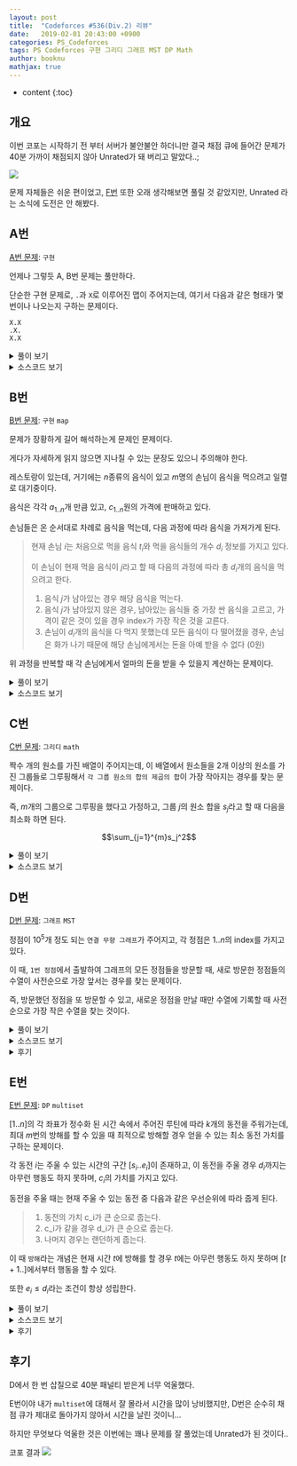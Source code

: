 ```yaml
---
layout: post
title:  "Codeforces #536(Div.2) 리뷰"
date:   2019-02-01 20:43:00 +0900
categories: PS_Codeforces
tags: PS Codeforces 구현 그리디 그래프 MST DP Math
author: booknu
mathjax: true
---
```


* content
{:toc}

## 개요
이번 코포는 시작하기 전 부터 서버가 불안불안 하더니만 결국 채점 큐에 들어간 문제가 40분 가까이 채점되지 않아 Unrated가 돼 버리고 말았다..;

![]({{site.url}}/img/190201_CF536/inqueue.jpg)

문제 자체들은 쉬운 편이었고, [F번](http://codeforces.com/contest/1106/problem/F) 또한 오래 생각해보면 풀릴 것 같았지만, Unrated 라는 소식에 도전은 안 해봤다.

## A번
[A번 문제](http://codeforces.com/contest/1106/problem/A): `구현`

언제나 그렇듯 A, B번 문제는 풀만하다.

단순한 구현 문제로, `.`과 `X`로 이루어진 맵이 주어지는데, 여기서 다음과 같은 형태가 몇 번이나 나오는지 구하는 문제이다.


```
X.X
.X.
X.X
```

<details>
<summary>풀이 보기</summary>
<div markdown="1">

흔하게 나오는 맵에서의 상하좌우 4방향 방문과 같이 dy, dx를 정의해놓고 구현을 하면 편하다.

단, 이 문제의 경우에는 모양이 다르기 때문에 `dy = { -1, -1, 1, 1 }`, `dx = { -1, 1, -1, 1 }`로 정의하면 된다.

그러고 난 후 X가 등장하는 곳마다 4방향 모두가 X이면 카운트를 해가면 된다.

시간복잡도: $O(n^2)$

</div>
</details>

<details>
<summary>소스코드 보기</summary>
<div markdown="1">


```cpp
include <bits/stdc++.h>
using namespace std;

#ifdef LOCAL_BOOKNU
#define debug(...) cerr << "[" << #__VA_ARGS__ << "]:", debug_out(__VA_ARGS__)
#else
#define debug(...) 42
#endif

// ........................macro.......................... //
#define FOR(i, f, n) for(int (i) = (f); (i) < (int)(n); ++(i))
#define RFOR(i, f, n) for(int (i) = (f); (i) >= (int)(n); --(i))
#define pb push_back
#define emb emplace_back
#define fi first
#define se second
#define ENDL '\n'
#define sz(A) (int)(A).size()
#define ALL(A) A.begin(), A.end()
#define UNIQUE(c) (c).resize(unique(ALL(c)) - (c).begin())
#define next next9876
#define prev prev1234
typedef pair<int, int> ii;
typedef pair<int, ii> iii;
typedef vector<int> vi;
typedef vector<vi> vvi;
typedef vector<ii> vii;
typedef vector<vii> vvii;
typedef long long i64;
typedef unsigned long long ui64;
// inline i64 GCD(i64 a, i64 b) { if(b == 0) return a; return GCD(b, a % b); }
inline int getidx(const vi& ar, int x) { return lower_bound(ALL(ar), x) - ar.begin(); } // 좌표 압축에 사용: 정렬된 ar에서 x의 idx를 찾음
inline i64 GCD(i64 a, i64 b) { i64 n; if(a < b) swap(a, b); while(b != 0) { n = a % b; a = b; b = n; } return a; }
inline i64 LCM(i64 a, i64 b) { if(a == 0 || b == 0) return GCD(a, b); return a / GCD(a, b) * b; }
inline i64 CEIL(i64 n, i64 d) { return n / d + (i64)(n % d != 0); } // 음수일 때 이상하게 작동할 수 있음.
inline i64 ROUND(i64 n, i64 d) { return n / d + (i64)((n % d) * 2 >= d); }
inline i64 POW(i64 a, i64 n) {
	assert(0 <= n);
	i64 ret;
	for(ret = 1; n; a = a*a, n /= 2) { if(n%2) ret *= a; }
	return ret;
}
template <class T>
ostream& operator<<(ostream& os, vector<T> v) {
	os << "[";
	int cnt = 0;
	for(auto vv : v) { os << vv; if(++cnt < v.size()) os << ","; }
	return os << "]";
}
template <class T>
ostream& operator<<(ostream& os, set<T> v) {
	os << "[";
	int cnt = 0;
	for(auto vv : v) { os << vv; if(++cnt < v.size()) os << ","; }
	return os << "]";
}
template <class L, class R>
ostream& operator<<(ostream& os, pair<L, R> p) { return os << "(" << p.fi << "," << p.se << ")"; }
void debug_out() { cerr << endl; }
template <typename Head, typename... Tail>
void debug_out(Head H, Tail... T) { cerr << " " << H, debug_out(T...); }
// ....................................................... //

const int MAXN = 500;
const int dy[4] = { -1, -1, 1, 1 }, dx[4] = { -1, 1, -1, 1 };
int n;
string g[MAXN];
void input() {
	cin >> n;
	FOR(i, 0, n) cin >> g[i];
}

int solve() {
	int cc = 0;
	FOR(i, 0, n) {
		FOR(j, 0, n) {
			if(g[i][j] == 'X') {
				bool ok = true;
				FOR(dir, 0, 4) {
					int y = i + dy[dir], x = j + dx[dir];
					if(!(0 <= y && y < n && 0 <= x && x < n && g[y][x] == 'X')) { ok = false; break; }
				}
				if(ok) ++cc;
			}
		}
	}
	cout << cc << ENDL;
	return 0;
}

// ................. main .................. //
void execute() {
	input(), solve();
}

int main(void) {
#ifdef LOCAL_BOOKNU
	freopen("input.txt", "r", stdin);
	// freopen("out.txt", "w", stdout);
#endif
	cin.tie(0), ios_base::sync_with_stdio(false);
	execute();
	return 0;
}
// ......................................... //
```

</div>
</details>

## B번

[B번 문제](http://codeforces.com/contest/1106/problem/B): `구현` `map`

문제가 장황하게 길어 해석하는게 문제인 문제이다.

게다가 자세하게 읽지 않으면 지나칠 수 있는 문장도 있으니 주의해야 한다.

레스토랑이 있는데, 거기에는 $n$종류의 음식이 있고 $m$명의 손님이 음식을 먹으려고 일렬로 대기중이다.

음식은 각각 $a_{1..n}$개 만큼 있고, $c_{1..n}$원의 가격에 판매하고 있다.

손님들은 온 순서대로 차례로 음식을 먹는데, 다음 과정에 따라 음식을 가져가게 된다.
> 현재 손님 $i$는 처음으로 먹을 음식 $t_i$와 먹을 음식들의 개수 $d_i$ 정보를 가지고 있다.
> 
> 이 손님이 현재 먹을 음식이 $j$라고 할 때 다음의 과정에 따라 총 $d_i$개의 음식을 먹으려고 한다.
>
> 1. 음식 $j$가 남아있는 경우 해당 음식을 먹는다.
> 2. 음식 $j$가 남아있지 않은 경우, 남아있는 음식들 중 가장 싼 음식을 고르고, 가격이 같은 것이 있을 경우 index가 가장 작은 것을 고른다.
> 3. 손님이 $d_i$개의 음식을 다 먹지 못했는데 모든 음식이 다 떨어졌을 경우, 손님은 화가 나기 때문에 해당 손님에게서는 돈을 아예 받을 수 없다 (0원)

위 과정을 반복할 때 각 손님에게서 얼마의 돈을 받을 수 있을지 계산하는 문제이다.

<details>
<summary>풀이 보기</summary>
<div markdown="1">

고려해야 할 것이 조금 있는 구현문제이다.

음식 $j$를 다 먹은 뒤 `2번 조건`에 맞는 다음 음식을 빠르게 구하는 것이 문제인데, 이것은 `map<ii, int>`를 사용하면 key값에 따라 정렬된 결과가 유지되기 때문에 쉽게 해결할 수 있다.

여기서 `map`에는 `mp[{cost, index}] = remain`과 같은 정보를 저장하면 된다.

또 한가지 주의해야 할 점은 `3번 조건`에서 해당 손님이 음식을 먹기는 먹었지만 원하는 만큼 못 먹어 돈을 못 받는 경우에 대한 예외처리를 해야한다는 것이다.

</div>
</details>

<details>

<summary>소스코드 보기</summary>
<div markdown="1">

```cpp
#include <bits/stdc++.h>
using namespace std;

#ifdef LOCAL_BOOKNU
#define debug(...) cerr << "[" << #__VA_ARGS__ << "]:", debug_out(__VA_ARGS__)
#else
#define debug(...) 42
#endif

// ........................macro.......................... //
#define FOR(i, f, n) for(int (i) = (f); (i) < (int)(n); ++(i))
#define RFOR(i, f, n) for(int (i) = (f); (i) >= (int)(n); --(i))
#define pb push_back
#define emb emplace_back
#define fi first
#define se second
#define ENDL '\n'
#define sz(A) (int)(A).size()
#define ALL(A) A.begin(), A.end()
#define UNIQUE(c) (c).resize(unique(ALL(c)) - (c).begin())
#define next next9876
#define prev prev1234
typedef pair<int, int> ii;
typedef pair<int, ii> iii;
typedef vector<int> vi;
typedef vector<vi> vvi;
typedef vector<ii> vii;
typedef vector<vii> vvii;
typedef long long i64;
typedef unsigned long long ui64;
// inline i64 GCD(i64 a, i64 b) { if(b == 0) return a; return GCD(b, a % b); }
inline int getidx(const vi& ar, int x) { return lower_bound(ALL(ar), x) - ar.begin(); } // 좌표 압축에 사용: 정렬된 ar에서 x의 idx를 찾음
inline i64 GCD(i64 a, i64 b) { i64 n; if(a < b) swap(a, b); while(b != 0) { n = a % b; a = b; b = n; } return a; }
inline i64 LCM(i64 a, i64 b) { if(a == 0 || b == 0) return GCD(a, b); return a / GCD(a, b) * b; }
inline i64 CEIL(i64 n, i64 d) { return n / d + (i64)(n % d != 0); } // 음수일 때 이상하게 작동할 수 있음.
inline i64 ROUND(i64 n, i64 d) { return n / d + (i64)((n % d) * 2 >= d); }
inline i64 POW(i64 a, i64 n) {
	assert(0 <= n);
	i64 ret;
	for(ret = 1; n; a = a*a, n /= 2) { if(n%2) ret *= a; }
	return ret;
}
template <class T>
ostream& operator<<(ostream& os, vector<T> v) {
	os << "[";
	int cnt = 0;
	for(auto vv : v) { os << vv; if(++cnt < v.size()) os << ","; }
	return os << "]";
}
template <class T>
ostream& operator<<(ostream& os, set<T> v) {
	os << "[";
	int cnt = 0;
	for(auto vv : v) { os << vv; if(++cnt < v.size()) os << ","; }
	return os << "]";
}
template <class L, class R>
ostream& operator<<(ostream& os, pair<L, R> p) { return os << "(" << p.fi << "," << p.se << ")"; }
void debug_out() { cerr << endl; }
template <typename Head, typename... Tail>
void debug_out(Head H, Tail... T) { cerr << " " << H, debug_out(T...); }
// ....................................................... //

const int MAXN = 1e5;
int n, q, r[MAXN], c[MAXN];
map<ii, int> mp;
void input() {
	cin >> n >> q;
	FOR(i, 0, n) cin >> r[i];
	FOR(i, 0, n) cin >> c[i], mp[{c[i], i}] = r[i];
}

int useitem(int idx, int val) {
	int us = min(val, r[idx]);
	r[idx] -= us;
	if(r[idx] == 0) mp.erase({ c[idx], idx });
	else mp[{c[idx], idx}] -= us;
	return us;
}

int solve() {
	while(q--) {
		int cur, rem;
		cin >> cur >> rem;
		--cur;
		i64 tot = 0;
		while(rem) {
			int us = useitem(cur, rem);
			rem = rem - us;
			tot += 1ll * us * c[cur];
			if(mp.size()) {
				cur = mp.begin()->first.second;
			} else if(rem != 0) {
				tot = 0;
				break;
			}
		}
		cout << tot << ENDL;
	}
	return 0;
}

// ................. main .................. //
void execute() {
	input(), solve();
}

int main(void) {
#ifdef LOCAL_BOOKNU
	freopen("input.txt", "r", stdin);
	// freopen("out.txt", "w", stdout);
#endif
	cin.tie(0), ios_base::sync_with_stdio(false);
	execute();
	return 0;
}
// ......................................... //
```

</div>
</details>

## C번

[C번 문제](http://codeforces.com/contest/1106/problem/C): `그리디` `math`

짝수 개의 원소를 가진 배열이 주어지는데, 이 배열에서 원소들을 2개 이상의 원소를 가진 그룹들로 그루핑해서 `각 그룹 원소의 합의 제곱의 합`이 가장 작아지는 경우를 찾는 문제이다.

즉, $m$개의 그룹으로 그루핑을 했다고 가정하고, 그룹 $j$의 원소 합을 $s_j$라고 할 때 다음을 최소화 하면 된다.

$$\sum_{j=1}^{m}s_j^2$$

<details>
<summary>풀이 보기</summary>
<div markdown="1">

우선 다음을 생각해보자.

$a$, $b$, $c$ 세 개의 양의 정수가 있는데 $a^2 + b^2 + c^2$이 더 작을까 아니면 $(a+b)^2 + c^2$이 더 작을까?

당연하게도 식을 전개해보면 전자가 작을 수 밖에 없다는 것을 알 수 있다.

이것을 통해 우리는 최대한 그룹의 크기를 작게 해서 그루핑 하는게 무조건 이득이라는 것을 알 수 있다.

이 문제에서는 각 그룹의 원소의 수가 최소 2개는 되어야 하고, 배열의 원소는 짝수개이니까 무조건 2개씩 그루핑을 하면 된다.

그렇다면 어떤 수끼리 짝을 지어줘야 할까?

$(a + b)^2 = a^2 + b^2 + 2ab$ 이므로, $a^2 + b^2$부분은 어떻게 짝을 짓던 결국 최종 합은 똑같은 값이 나올 것이고 문제는 $ab$의 값을 최소화 하는 것이다.

간단하게 생각해보면 배열에서 남은 수들 중 가장 작은 수와 가장 큰 수를 매칭해나가는 것을 반복하면 그것이 최소값이라는 것을 알 수 있다.

정확한 증명은 $a < b < c < d$ 네 수가 있는데 $a \cdot d + b \cdot c > a \cdot b + c \cdot d$ 혹은  $a \cdot d + b \cdot c > a \cdot c + b \cdot d$ 인 경우가 있을까에 대해 생각해보면 된다.

</div>
</details>

<details>
<summary>소스코드 보기</summary>
<div markdown="1">

생각 없이 `multiset`을 써버렸는데, 사실 그냥 `sort`해서 푸는게 편하다.

```cpp
#include <bits/stdc++.h>
using namespace std;

#ifdef LOCAL_BOOKNU
#define debug(...) cerr << "[" << #__VA_ARGS__ << "]:", debug_out(__VA_ARGS__)
#else
#define debug(...) 42
#endif

// ........................macro.......................... //
#define FOR(i, f, n) for(int (i) = (f); (i) < (int)(n); ++(i))
#define RFOR(i, f, n) for(int (i) = (f); (i) >= (int)(n); --(i))
#define pb push_back
#define emb emplace_back
#define fi first
#define se second
#define ENDL '\n'
#define sz(A) (int)(A).size()
#define ALL(A) A.begin(), A.end()
#define UNIQUE(c) (c).resize(unique(ALL(c)) - (c).begin())
#define next next9876
#define prev prev1234
typedef pair<int, int> ii;
typedef pair<int, ii> iii;
typedef vector<int> vi;
typedef vector<vi> vvi;
typedef vector<ii> vii;
typedef vector<vii> vvii;
typedef long long i64;
typedef unsigned long long ui64;
// inline i64 GCD(i64 a, i64 b) { if(b == 0) return a; return GCD(b, a % b); }
inline int getidx(const vi& ar, int x) { return lower_bound(ALL(ar), x) - ar.begin(); } // 좌표 압축에 사용: 정렬된 ar에서 x의 idx를 찾음
inline i64 GCD(i64 a, i64 b) { i64 n; if(a < b) swap(a, b); while(b != 0) { n = a % b; a = b; b = n; } return a; }
inline i64 LCM(i64 a, i64 b) { if(a == 0 || b == 0) return GCD(a, b); return a / GCD(a, b) * b; }
inline i64 CEIL(i64 n, i64 d) { return n / d + (i64)(n % d != 0); } // 음수일 때 이상하게 작동할 수 있음.
inline i64 ROUND(i64 n, i64 d) { return n / d + (i64)((n % d) * 2 >= d); }
inline i64 POW(i64 a, i64 n) {
	assert(0 <= n);
	i64 ret;
	for(ret = 1; n; a = a*a, n /= 2) { if(n%2) ret *= a; }
	return ret;
}
template <class T>
ostream& operator<<(ostream& os, vector<T> v) {
	os << "[";
	int cnt = 0;
	for(auto vv : v) { os << vv; if(++cnt < v.size()) os << ","; }
	return os << "]";
}
template <class T>
ostream& operator<<(ostream& os, set<T> v) {
	os << "[";
	int cnt = 0;
	for(auto vv : v) { os << vv; if(++cnt < v.size()) os << ","; }
	return os << "]";
}
template <class L, class R>
ostream& operator<<(ostream& os, pair<L, R> p) { return os << "(" << p.fi << "," << p.se << ")"; }
void debug_out() { cerr << endl; }
template <typename Head, typename... Tail>
void debug_out(Head H, Tail... T) { cerr << " " << H, debug_out(T...); }
// ....................................................... //

const int MAXN = 3e5;
int n, ar[MAXN];
multiset<int> ms;
void input() {
	cin >> n;
	FOR(i, 0, n) cin >> ar[i];
}

int solve() {
	FOR(i, 0, n) ms.insert(ar[i]);
	i64 ans = 0;
	FOR(i, 0, n/2) {
		int ss = (*ms.begin()) + (*(--ms.end()));
		debug(ss);
		ms.erase(ms.begin());
		ms.erase(--ms.end());
		ans += 1ll * ss * ss;
	}
	cout << ans << ENDL;
	return 0;
}

// ................. main .................. //
void execute() {
	input(), solve();
}

int main(void) {
#ifdef LOCAL_BOOKNU
	freopen("input.txt", "r", stdin);
	// freopen("out.txt", "w", stdout);
#endif
	cin.tie(0), ios_base::sync_with_stdio(false);
	execute();
	return 0;
}
// ......................................... //
```

</div>
</details>

## D번

[D번 문제](http://codeforces.com/contest/1106/problem/D): `그래프` `MST`

정점이 $10^5$개 정도 되는 `연결 무향 그래프`가 주어지고, 각 정점은 $1..n$의 index를 가지고 있다.

이 때, `1번 정점`에서 출발하여 그래프의 모든 정점들을 방문할 때, 새로 방문한 정점들의 수열이 사전순으로 가장 앞서는 경우를 찾는 문제이다.

즉, 방문했던 정점을 또 방문할 수 있고, 새로운 정점을 만날 때만 수열에 기록할 때 사전순으로 가장 작은 수열을 찾는 것이다.

<details>
<summary>풀이 보기</summary>
<div markdown="1">

`Prim MST`문제라는 것을 빨리 알아차리는게 중요한데, 방문의 형태가 "지금까지 방문한 정점들 (연결된 트리)"에 연결된 정점들 중 index가 가장 작은 것을 찾아 해당 정점을 트리에 넣는 식이라는 것을 보면 MST 문제라는 것을 쉽게 알 수 있다.

prim과 비슷한 형태로 구현하면 된다.

</div>
</details>

<details>
<summary>소스코드 보기</summary>
<div markdown="1">

```cpp
#include <bits/stdc++.h>
using namespace std;

#ifdef LOCAL_BOOKNU
#define debug(...) cerr << "[" << #__VA_ARGS__ << "]:", debug_out(__VA_ARGS__)
#else
#define debug(...) 42
#endif

// ........................macro.......................... //
#define FOR(i, f, n) for(int (i) = (f); (i) < (int)(n); ++(i))
#define RFOR(i, f, n) for(int (i) = (f); (i) >= (int)(n); --(i))
#define pb push_back
#define emb emplace_back
#define fi first
#define se second
#define ENDL '\n'
#define sz(A) (int)(A).size()
#define ALL(A) A.begin(), A.end()
#define UNIQUE(c) (c).resize(unique(ALL(c)) - (c).begin())
#define next next9876
#define prev prev1234
typedef pair<int, int> ii;
typedef pair<int, ii> iii;
typedef vector<int> vi;
typedef vector<vi> vvi;
typedef vector<ii> vii;
typedef vector<vii> vvii;
typedef long long i64;
typedef unsigned long long ui64;
// inline i64 GCD(i64 a, i64 b) { if(b == 0) return a; return GCD(b, a % b); }
inline int getidx(const vi& ar, int x) { return lower_bound(ALL(ar), x) - ar.begin(); } // 좌표 압축에 사용: 정렬된 ar에서 x의 idx를 찾음
inline i64 GCD(i64 a, i64 b) { i64 n; if(a < b) swap(a, b); while(b != 0) { n = a % b; a = b; b = n; } return a; }
inline i64 LCM(i64 a, i64 b) { if(a == 0 || b == 0) return GCD(a, b); return a / GCD(a, b) * b; }
inline i64 CEIL(i64 n, i64 d) { return n / d + (i64)(n % d != 0); } // 음수일 때 이상하게 작동할 수 있음.
inline i64 ROUND(i64 n, i64 d) { return n / d + (i64)((n % d) * 2 >= d); }
inline i64 POW(i64 a, i64 n) {
	assert(0 <= n);
	i64 ret;
	for(ret = 1; n; a = a*a, n /= 2) { if(n%2) ret *= a; }
	return ret;
}
template <class T>
ostream& operator<<(ostream& os, vector<T> v) {
	os << "[";
	int cnt = 0;
	for(auto vv : v) { os << vv; if(++cnt < v.size()) os << ","; }
	return os << "]";
}
template <class T>
ostream& operator<<(ostream& os, set<T> v) {
	os << "[";
	int cnt = 0;
	for(auto vv : v) { os << vv; if(++cnt < v.size()) os << ","; }
	return os << "]";
}
template <class L, class R>
ostream& operator<<(ostream& os, pair<L, R> p) { return os << "(" << p.fi << "," << p.se << ")"; }
void debug_out() { cerr << endl; }
template <typename Head, typename... Tail>
void debug_out(Head H, Tail... T) { cerr << " " << H, debug_out(T...); }
// ....................................................... //

const int MAXN = 1e5+10;
int n, m, vis[MAXN];
vi g[MAXN];
set<int> rem;
void input() {
	cin >> n >> m;
	while(m--) {
		int u, v; cin >> u >> v;
		g[u].pb(v), g[v].pb(u);
	}
}

int solve() {
	rem.insert(1);
	while(rem.size()) {
		int u = *rem.begin();
		rem.erase(u);
		vis[u] = 1;
		cout << u << ' ';
		for(int v : g[u]) {
			if(!vis[v]) rem.insert(v);
		}
	}
	cout << ENDL;
	return 0;
}

// ................. main .................. //
void execute() {
	input(), solve();
}

int main(void) {
#ifdef LOCAL_BOOKNU
	freopen("input.txt", "r", stdin);
	// freopen("out.txt", "w", stdout);
#endif
	cin.tie(0), ios_base::sync_with_stdio(false);
	execute();
	return 0;
}
// ......................................... //
```

</div>
</details>

<details>
<summary>후기</summary>
<div markdown="1">

처음에는 별 생각 없이 일반적으로 dfs하며 현재 정점에 연결된 새로운 정점 중 index가 가장 작은 것으로 가보는 방식으로 구현했는데, 나중에 보니 `3-1-2-4`의 경우 예외가 있다는걸 알았다.

사실 제출 할 때부터 뭔가 예외가 있을 것 같은 불안감이 있었지만 무시하고 제출했었는데, 이 덕분에 틀린 패널티 + 채점 될 때까지의 시간 40분 패널티를 받아버려 등수가 많이 내려갔다..

틀린걸 알고 AC를 받을 때까지 시간은 별로 안 걸렸지만 여러모로 아쉬운 문제였다.

</div>
</details>

## E번

[E번 문제](http://codeforces.com/contest/1106/problem/E): `DP` `multiset`

$[1..n]$의 각 좌표가 정수화 된 시간 속에서 주어진 루틴에 따라 $k$개의 동전을 주워가는데, 최대 $m$번의 방해를 할 수 있을 때 최적으로 방해할 경우 얻을 수 있는 최소 동전 가치를 구하는 문제이다.

각 동전 $i$는 주울 수 있는 시간의 구간 $[s_i..e_i]$이 존재하고, 이 동전을 주울 경우 $d_i$까지는 아무런 행동도 하지 못하며, $c_i$의 가치를 가지고 있다.

동전을 주울 때는 현재 주울 수 있는 동전 중 다음과 같은 우선순위에 따라 줍게 된다.
> 1. 동전의 가치 c_i가 큰 순으로 줍는다.
> 2. c_i가 같을 경우 d_i가 큰 순으로 줍는다.
> 3. 나머지 경우는 랜던하게 줍는다.

이 때 `방해`라는 개념은 현재 시간 $t$에 방해를 할 경우 $t$에는 아무런 행동도 하지 못하며 $[t+1..]$에서부터 행동을 할 수 있다.

또한 $e_i \leq d_i$라는 조건이 항상 성립한다.

<details>
<summary>풀이 보기</summary>
<div markdown="1">

먼저 인지해야 할 점은, 시간의 범위가 $[1..10^5]$이고, 밤해 횟수도 $[1..200]$으로 상당히 작다는 것이다.

이것만 봐서는 `DP`의 냄새가 나는데, 좀 더 생각해봐야 한다.

만약 `DP`로 해결할 경우 `상태공간`은 어떻게 되는걸까?

현재 시간 $t$와 현재까지 방해한 횟수 $m$에 대한 정보는 당연히 필요할 것이다.

하지만, 이전 시간에 방해를 어떻게 했느냐에 따라서 현재 주울 수 있는 동전들이 달라질텐데 이 정보를 모두 상태공간에 넣어버리면 $2^{200}$이 되어버리는데 과연 이 정보가 필요할까?

조금만 생각해보면 아니라는 것을 알 수 있다.

각 시간 $t$에서 주울 수 있는 동전들은 현재 방해 횟수 $m$이나 이전 방해 정보에 영향을 받지 않는다!

$s_i \leq t \leq e_i$인 동전들은 무조건 $t$ 시간에 주울 수 있다.

이것이 가능한 이유는, 만약 동전 $i$를 줍는 행동을 할 경우 다음 행동 할 수 있는 시간은 $d_i+1$부터일 것이며, $e_i \leq d_i$라는 조건 덕분에 $e_j$가 $d_i$보다 작은 동전들 $j$는 어차피 $[d_i+1..]$부터는 줍지 못할 것이다.

또한 주울 수 있는 동전이 있는데 줍지 않는 경우는 방해를 받았을 때 뿐인데, 그 경우는 단순히 $t$가 $t+1$이 될 뿐이므로 주울 수 있는 동전에 대한 정보는 변하지 않는다.

이것을 이용해 `DP식`을 세우면 현재 시간을 $t$, 현재 사용한 방해 횟수를 $m$이라 할 때

> 현재 주울 수 있는 동전이 없을 때
> 
> $$dp[t+1][m] = min(dp[t+1][m], dp[t][m])$$
> 
> 방해를 할 때
> 
> $$dp[t+1][m+1] = min(dp[t+1][m+1], dp[t][m])$$
>
> 방해하지 않고 동전을 주울 때 ($i$ = 현재 주울 동전)
> $$dp[d_i+1][m] = min(dp[d_i+1][m], dp[t][m] + c_i)$$

현재 $t$에서 주울 수 있는 동전은 `multiset`을 통해 구현하면 편하다.

</div>
</details>

<details>
<summary>소스코드 보기</summary>
<div markdown="1">

```cpp
#include <bits/stdc++.h>
using namespace std;

#ifdef LOCAL_BOOKNU
#define debug(...) cerr << "[" << #__VA_ARGS__ << "]:", debug_out(__VA_ARGS__)
#else
#define debug(...) 42
#endif

// ........................macro.......................... //
#define FOR(i, f, n) for(int (i) = (f); (i) < (int)(n); ++(i))
#define RFOR(i, f, n) for(int (i) = (f); (i) >= (int)(n); --(i))
#define pb push_back
#define emb emplace_back
#define fi first
#define se second
#define ENDL '\n'
#define sz(A) (int)(A).size()
#define ALL(A) A.begin(), A.end()
#define UNIQUE(c) (c).resize(unique(ALL(c)) - (c).begin())
#define next next9876
#define prev prev1234
typedef pair<int, int> ii;
typedef pair<int, ii> iii;
typedef vector<int> vi;
typedef vector<vi> vvi;
typedef vector<ii> vii;
typedef vector<vii> vvii;
typedef long long i64;
typedef unsigned long long ui64;
// inline i64 GCD(i64 a, i64 b) { if(b == 0) return a; return GCD(b, a % b); }
inline int getidx(const vi& ar, int x) { return lower_bound(ALL(ar), x) - ar.begin(); } // 좌표 압축에 사용: 정렬된 ar에서 x의 idx를 찾음
inline i64 GCD(i64 a, i64 b) { i64 n; if(a < b) swap(a, b); while(b != 0) { n = a % b; a = b; b = n; } return a; }
inline i64 LCM(i64 a, i64 b) { if(a == 0 || b == 0) return GCD(a, b); return a / GCD(a, b) * b; }
inline i64 CEIL(i64 n, i64 d) { return n / d + (i64)(n % d != 0); } // 음수일 때 이상하게 작동할 수 있음.
inline i64 ROUND(i64 n, i64 d) { return n / d + (i64)((n % d) * 2 >= d); }
inline i64 POW(i64 a, i64 n) {
	assert(0 <= n);
	i64 ret;
	for(ret = 1; n; a = a*a, n /= 2) { if(n%2) ret *= a; }
	return ret;
}
template <class T>
ostream& operator<<(ostream& os, vector<T> v) {
	os << "[";
	int cnt = 0;
	for(auto vv : v) { os << vv; if(++cnt < v.size()) os << ","; }
	return os << "]";
}
template <class T>
ostream& operator<<(ostream& os, set<T> v) {
	os << "[";
	int cnt = 0;
	for(auto vv : v) { os << vv; if(++cnt < v.size()) os << ","; }
	return os << "]";
}
template <class L, class R>
ostream& operator<<(ostream& os, pair<L, R> p) { return os << "(" << p.fi << "," << p.se << ")"; }
void debug_out() { cerr << endl; }
template <typename Head, typename... Tail>
void debug_out(Head H, Tail... T) { cerr << " " << H, debug_out(T...); }
// ....................................................... //

const i64 INF = 0x3fffffffffffffff;
const int MAXN = 1e5+10, MAXM = 2e2+10;
int n, m, k;
i64 dp[MAXN][MAXM]; // dp[시간][방해수]
vii str[MAXN], fin[MAXN]; // edg[s] = e, cost, d;
multiset<ii> ms;
void input() {
	cin >> n >> m >> k;
	FOR(i, 0, k) {
		int s, e, d, c; cin >> s >> e >> d >> c; ++d;
		str[s].pb({ -c, -d });
		fin[e+1].pb({ -c, -d });
	}
}

int solve() {
	FOR(i, 0, MAXN) FOR(j, 0, m+1) dp[i][j] = INF;
	dp[0][0] = 0;
	FOR(t, 0, n+1) {
		for(ii e : str[t]) ms.insert(e);
		for(ii e : fin[t]) ms.erase(ms.find(e));
		FOR(us, 0, m+1) {
			if(ms.size()) {
				// 방해 없이 가보기
				ii sel = *ms.begin();
				dp[-sel.se][us] = min(dp[-sel.se][us], dp[t][us] + ((i64)-sel.fi));
				// 방해 하고 가보기
				if(us < m) dp[t+1][us+1] = min(dp[t+1][us+1], dp[t][us]);
			} else dp[t+1][us] = min(dp[t+1][us], dp[t][us]);// 아예 먹을게 없어 방해 생각x
		}
	}
	i64 ans = INF;
	FOR(i, 0, m+1) {
		ans = min(ans, dp[n+1][i]);
	}
	cout << ans << ENDL;
	return 0;
}

// ................. main .................. //
void execute() {
	input(), solve();
}

int main(void) {
#ifdef LOCAL_BOOKNU
	freopen("input.txt", "r", stdin);
	// freopen("out.txt", "w", stdout);
#endif
	cin.tie(0), ios_base::sync_with_stdio(false);
	execute();
	return 0;
}
// ......................................... //
```

</div>
</details>

<details>
<summary>후기</summary>
<div markdown="1">

분명 `DP식`도 잘 세웠고, 범위에 대한 실수도 없었는데 `WA`가 뜨길래 상당히 당황스러웠다.

아무리 봐도 맞왜틀이어서 혹시나 `multiset`의 `erase`에 문제가 있나 찾아봤더니 `erase(x);`가 원소 하나만을 지우는 것이 아닌 해당되는 모든 원소를 지우는 것이었다.

`erase(multi_set.find(x));`로 바꾸었더니 `AC`가 뜨긴 떴는데 앞으로 `multiset`을 쓸 때는 조심해야 할 것 같다.

![]({{site.url}}/img/190201_CF536/multiset_mistake.png)

나와 같은 실수를 한 사람들이 꽤 있었다.

</div>
</details>

## 후기
D에서 한 번 삽질으로 40분 패널티 받은게 너무 억울했다.

E번이야 내가 `multiset`에 대해서 잘 몰라서 시간을 많이 낭비했지만, D번은 순수히 채점 큐가 제대로 돌아가지 않아서 시간을 날린 것이니...

하지만 무엇보다 억울한 것은 이번에는 꽤나 문제를 잘 풀었는데 Unrated가 된 것이다..

코포 결과
![]({{site.url}}/img/190201_CF536/rating.png)